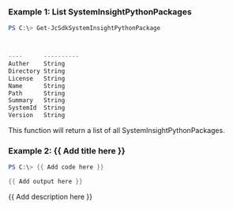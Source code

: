 ### Example 1: List SystemInsightPythonPackages
```powershell
PS C:\> Get-JcSdkSystemInsightPythonPackage



----      ----------
Auther    String
Directory String
License   String
Name      String
Path      String
Summary   String
SystemId  String
Version   String


```

This function will return a list of all SystemInsightPythonPackages.

### Example 2: {{ Add title here }}
```powershell
PS C:\> {{ Add code here }}

{{ Add output here }}
```

{{ Add description here }}

